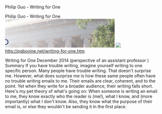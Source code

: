 Philip Guo - Writing for One

Philip Guo - Writing for One
![](../_resources/337ca5ae84dfc2dafd8bce8670478abf.png)
![](../_resources/5855a7c2bbbe579caea91094019d42c8.png)http://pgbovine.net/writing-for-one.htm

Writing for One December 2014 (perspective of an assistant professor ) Summary If you have trouble writing, imagine yourself writing to one specific person. Many people have trouble writing. That doesn't surprise me. However, what does surprise me is how these same people often have no trouble writing emails to me. Their emails are clear, coherent, and to the point. Yet when they write for a broader audience, their writing falls short. Here's my pet theory of what's going on: When someone is writing an email to me, they know exactly who the reader is (me!), what I know, and (more importantly) what I don't know. Also, they know what the purpose of their email is, or else they wouldn't be sending it in the first place.